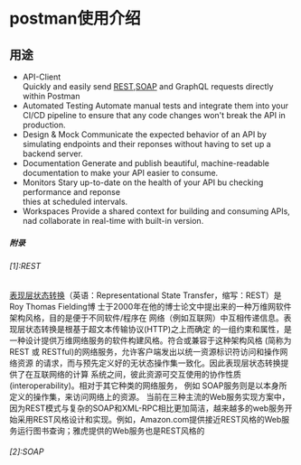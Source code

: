 # postman使用介绍
## 用途
* API-Client  
 Quickly and easily send [REST](#1rest),[SOAP](#2soap) and GraphQL requests directly within Postman
* Automated Testing
 Automate manual tests and integrate them into your CI/CD pipeline to ensure that
 any code changes won't break the API in production.
* Design & Mock 
Communicate the expected behavior of an API by simulating endpoints and their reponses
 without having to set up a backend server.
* Documentation
Generate and publish beautiful, machine-readable documentation to make your API easier
 to consume.
* Monitors
Stary up-to-date on the health of your API bu checking performance and reponse  
thies at scheduled intervals.
* Workspaces
Provide a shared context for building and consuming APIs, nad collaborate in real-time
with  built-in version.


##### 附录
###### [1]:REST  
[表现层状态转换](https://zh.wikipedia.org/wiki/%E8%A1%A8%E7%8E%B0%E5%B1%82%E7%8A%B6%E6%80%81%E8%BD%AC%E6%8D%A2)（英语：Representational State Transfer，缩写：REST）是Roy Thomas Fielding博
士于2000年在他的博士论文中提出来的一种万维网软件架构风格，目的是便于不同软件/程序在
网络（例如互联网）中互相传递信息。表现层状态转换是根基于超文本传输协议(HTTP)之上而确定
的一组约束和属性，是一种设计提供万维网络服务的软件构建风格。符合或兼容于这种架构风格
(简称为 REST 或 RESTful)的网络服务，允许客户端发出以统一资源标识符访问和操作网络资源
的请求，而与预先定义好的无状态操作集一致化。因此表现层状态转换提供了在互联网络的计算
系统之间，彼此资源可交互使用的协作性质(interoperability)。相对于其它种类的网络服务，
例如 SOAP服务则是以本身所定义的操作集，来访问网络上的资源。
当前在三种主流的Web服务实现方案中，因为REST模式与复杂的SOAP和XML-RPC相比更加简洁，越来越多的web服务开始采用REST风格设计和实现。例如，Amazon.com提供接近REST风格的Web服务运行图书查询；雅虎提供的Web服务也是REST风格的
###### [2]:SOAP    

